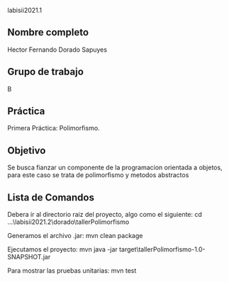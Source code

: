 labisii2021.1

## Nombre completo

Hector Fernando Dorado Sapuyes

## Grupo de trabajo

B

## Práctica

Primera Práctica: Polimorfismo.

## Objetivo

Se busca fianzar un componente de la programacion orientada a objetos, 
para este caso se trata de polimorfismo y metodos abstractos

## Lista de Comandos


Debera ir al directorio raiz del proyecto, algo como el siguiente:
cd ...\labisii2021.2\dorado\tallerPolimorfismo


Generamos el archivo .jar:
mvn clean package


Ejecutamos el proyecto:
mvn java -jar target\tallerPolimorfismo-1.0-SNAPSHOT.jar

Para mostrar las pruebas unitarias:
mvn test
